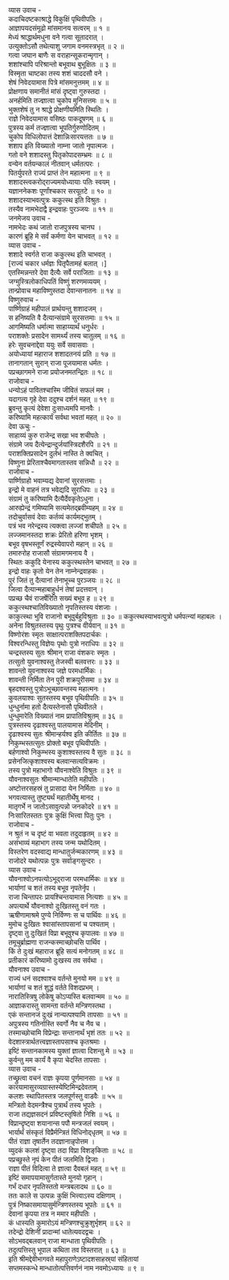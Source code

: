 व्यास उवाच -  
कदाचिदष्टकाश्राद्धे विकुक्षिं पृथिवीपतिः ।  
आज्ञापयदसंमूढो मांसमानय सत्वरम् ॥ १ ॥  
मेध्यं श्राद्धार्थमधुना वने गत्वा सूतादरात् ।  
उत्युक्तोऽसौ तथेत्याशु जगाम वनमस्त्रभृत् ॥ २ ॥  
गत्वा जघान बाणैः स वराहान्सूकरान्मृगान् ।  
शशांश्चापि परिश्रान्तो बभूवाथ बुभूक्षितः ॥ ३ ॥  
विस्मृता चाष्टका तस्य शशं चाददसौ वने ।  
शेषं निवेदयामास पित्रे मांसमनुत्तमम् ॥ ४ ॥  
प्रोक्षणाय समानीतं मांसं दृष्ट्वा गुरुस्तदा ।  
अनर्हमिति तज्ज्ञात्वा चुकोप मुनिसत्तमः ॥ ५ ॥  
भुक्तशेषं तु न श्राद्धे प्रोक्षणीयमिति स्थितिः ।  
राज्ञे निवेदयामास वसिष्ठः पाकदूषणम् ॥ ६ ॥  
पुत्रस्य कर्म तज्ज्ञात्वा भूपतिर्गुरुणोदितम् ।  
चुकोप विधिलोपात्तं देशान्निःसारयत्ततः ॥ ७ ॥  
शशाप इति विख्यातो नाम्ना जातो नृपात्मजः ।  
गतो वने शशादस्तु पितृकोपादसम्भ्रमः ॥ ८ ॥  
वन्येन वर्तयन्कालं नीतवान् धर्मतत्परः ।  
पितर्युपरते राज्यं प्राप्तं तेन महात्मना ॥ ९ ॥  
शशादस्त्वकरोद्‌राज्यमयोध्यायाः पतिः स्वयम् ।  
यज्ञाननेकशः पूर्णांश्चकार सरयूतटे ॥ १० ॥  
शशादस्याभवत्पुत्रः ककुत्स्थ इति विश्रुतः ।  
तस्यैव नामभेदाद्वै इन्द्रवाहः पुरञ्जयः ॥ ११ ॥  
जनमेजय उवाच -  
नामभेदः कथं जातो राजपुत्रस्य चानघ ।  
कारणं ब्रूहि मे सर्वं कर्मणा येन चाभवत् ॥ १२ ॥  
व्यास उवाच -  
शशादे स्वर्गते राजा ककुत्स्थ इति चाभवत् ।  
[राज्यं चकार धर्मज्ञः पितृपैतामहं बलात् ।]  
एतस्मिन्नन्तरे देवा दैत्यैः सर्वे पराजिताः ॥ १३ ॥  
जग्मुस्त्रिलोकाधिपतिं विष्णुं शरणमव्ययम् ।  
तान्प्रोवाच महाविष्णुस्तदा देवान्सनातनः ॥ १४ ॥  
विष्णुरुवाच -  
पार्ष्णिग्राहं महीपालं प्रार्थयन्तु शशादजम् ।  
स हनिष्यति वै दैत्यान्संग्रामे सुरसत्तमाः ॥ १५ ॥  
आगमिष्यति धर्मात्मा साहाय्यार्थं धनुर्धरः ।  
पराशक्तेः प्रसादेन सामर्थ्यं तस्य चातुलम् ॥ १६ ॥  
हरेः सुवचनाद्देवा ययुः सर्वे सवासवाः ।  
अयोध्यायां महाराज शशादतनयं प्रति ॥ १७ ॥  
तानागतान् सुरान् राजा पूजयामास धर्मतः ।  
पप्रच्छागमने राजा प्रयोजनमतन्द्रितः ॥ १८ ॥  
राजोवाच -  
धन्योऽहं पावितश्चास्मि जीवितं सफलं मम ।  
यदागत्य गृहे देवा ददुश्च दर्शनं महत् ॥ १९ ॥  
ब्रुवन्तु कृत्यं देवेशा दुःसाध्यमपि मानवैः ।  
करिष्यामि महत्कार्यं सर्वथा भवतां महत् ॥ २० ॥  
देवा ऊचुः -  
साहाय्यं कुरु राजेन्द्र सखा भव शचीपतेः ।  
संग्रामे जय दैत्येन्द्रान्दुर्जयांस्त्रिदशैरपि ॥ २१ ॥  
पराशक्तिप्रसादेन दुर्लभं नास्ति ते क्वचित् ।  
विष्णुना प्रेरिताश्चैवमागतास्तव सन्निधौ ॥ २२ ॥  
राजोवाच -  
पार्ष्णिग्राहो भवाम्यद्य देवानां सुरसत्तमाः ।  
इन्द्रो मे वाहनं तत्र भवेद्यदि सुराधिपः ॥ २३ ॥  
संग्रामं तु करिष्यामि दैत्यैर्देवकृतेऽधुना ।  
आरुह्येन्द्रं गमिष्यामि सत्यमेतद्‌ब्रवीम्यहम् ॥ २४ ॥  
तदोचुर्वासवं देवाः कर्तव्यं कार्यमद्‌भुतम् ।  
पत्रं भव नरेन्द्रस्य त्यक्त्वा लज्जां शचीपते ॥ २५ ॥  
लज्जमानस्तदा शक्रः प्रेरितो हरिणा भृशम् ।  
बभूव वृषभस्तूर्णं रुद्रस्येवापरो महान् ॥ २६ ॥  
तमारुरोह राजासौ संग्रामगमनाय वै ।  
स्थितः ककुदि येनास्य ककुत्स्थस्तेन चाभवत् ॥ २७ ॥  
इन्द्रो वाहः कृतो येन तेन नाम्नेन्द्रवाहकः ।  
पुरं जितं तु दैत्यानां तेनाभूच्च पुरञ्जयः ॥ २८ ॥  
जित्वा दैत्यान्महाबाहुर्धनं तेषां प्रदत्तवान् ।  
पप्रच्छ चैवं राजर्षेरिति सख्यं बभूव ह ॥ २९ ॥  
ककुत्स्थश्चातिविख्यातो नृपतिस्तस्य वंशजाः ।  
काकुत्स्था भुवि राजानो बभूवुर्बहुविश्रुताः ॥ ३० ॥
ककुत्स्थस्याभवत्पुत्रो धर्मपत्न्यां महाबलः ।  
अनेना विश्रुतस्तस्य पृथुः पुत्रश्च वीर्यवान् ॥ ३१ ॥  
विष्णोरंशः स्मृतः साक्षात्पराशक्तिपदार्चकः ।  
विश्वरन्धिस्तु विज्ञेयः पृथोः पुत्रो नराधिपः ॥ ३२ ॥  
चन्द्रस्तस्य सुतः श्रीमान् राजा वंशकरः स्मृतः ।  
तत्सुतो युवनाश्वस्तु तेजस्वी बलवत्तरः ॥ ३३ ॥  
शावन्तो युवनाश्वस्य जज्ञे परमधार्मिकः ।  
शावन्ती निर्मिता तेन पुरी शक्रपुरीसमा ॥ ३४ ॥  
बृहदश्वस्तु पुत्रोऽभूच्छावन्तस्य महात्मनः ।  
कुवलयाश्वः सुतस्तस्य बभूव पृथिवीपतिः ॥ ३५ ॥  
धुन्धुर्नामा हतो दैत्यस्तेनासौ पृथिवीतले ।  
धुन्धुमारेति विख्यातं नाम प्रापातिविश्रुतम् ॥ ३६ ॥  
पुत्रस्तस्य दृढाश्वस्तु पालयामास मेदिनीम् ।  
दृढाश्वस्य सुतः श्रीमान्हर्यश्व इति कीर्तितः ॥ ३७ ॥  
निकुम्भस्तत्सुतः प्रोक्तो बभूव पृथिवीपतिः ।  
बर्हणाश्वो निकुम्भस्य कुशाश्वस्तस्य वै सुतः ॥ ३८ ॥  
प्रसेनजित्कृशाश्वस्य बलवान्सत्यविक्रमः ।  
तस्य पुत्रो महाभागो यौवनाश्वेति विश्रुतः ॥ ३९ ॥  
यौवनाश्वसुतः श्रीमान्मान्धातेति महीपतिः ।  
अष्टोत्तरसहस्रं तु प्रासादा येन निर्मिताः ॥ ४० ॥  
भगवत्यास्तु तुष्ट्यर्थं महातीर्थेषु मानद ।  
मातृगर्भे न जातोऽसावुत्पन्नो जनकोदरे ॥ ४१ ॥  
निःसारितस्ततः पुत्रः कुक्षिं भित्त्वा पितुः पुनः ।  
राजोवाच -  
न श्रुतं न च दृष्टं वा भवता तदुदाहृतम् ॥ ४२ ॥  
असंभाव्यं महाभाग तस्य जन्म यथोदितम् ।  
विस्तरेण वदस्वाद्य मान्धातुर्जन्मकारणम् ॥ ४३ ॥  
राजोदरे यथोत्पन्नः पुत्रः सर्वाङ्गसुन्दरः ।  
व्यास उवाच -  
यौवनाश्वोऽनपत्योऽभूद्‌राजा परमधार्मिकः ॥ ४४ ॥  
भार्याणां च शतं तस्य बभूव नृपतेर्नृप ।  
राजा चिन्तापरः प्रायश्चिन्तयामास नित्यशः ॥ ४५ ॥  
अपत्यार्थे यौवनाश्वो दुःखितस्तु वनं गतः ।  
ऋषीणामाश्रमे पुण्ये निर्विण्णः स च पार्थिवः ॥ ४६ ॥  
मुमोच दुःखितः श्वासांस्तापसानां च पश्यताम् ।  
दृष्ट्वा तु दुःखितं विप्रा बभूवुश्च कृपालवः ॥ ४७ ॥  
तमूचुर्ब्राह्मणा राजन्कस्माच्छोचसि पार्थिव ।  
किं ते दुःखं महाराज ब्रूहि सत्यं मनोगतम् ॥ ४८ ॥  
प्रतीकारं करिष्यामो दुःखस्य तव सर्वथा ।  
यौवनाश्व उवाच -  
राज्यं धनं सदश्वाश्च वर्तन्ते मुनयो मम ॥ ४९ ॥  
भार्याणां च शतं शुद्धं वर्तते विशदप्रभम् ।  
नारातिस्त्रिषु लोकेषु कोऽप्यस्ति बलवान्मम ॥ ५० ॥  
आज्ञाकरास्तु सामन्ता वर्तन्ते मन्त्रिणस्तथा ।  
एकं सन्तानजं दुःखं नान्यत्पश्यामि तापसाः ॥ ५१ ॥  
अपुत्रस्य गतिर्नास्ति स्वर्गो नैव च नैव च ।  
तस्माच्छोचामि विप्रेन्द्राः सन्तानार्थं भृशं ततः ॥ ५२ ॥  
वेदशास्त्रार्थतत्त्वज्ञास्तापसाश्च कृतश्रमाः ।  
इष्टिं सन्तानकामस्य युक्तां ज्ञात्वा दिशन्तु मे ॥ ५३ ॥  
कुर्वन्तु मम कार्यं वै कृपा चेदस्ति तापसाः ।  
व्यास उवाच -  
तच्छ्रुत्वा वचनं राज्ञः कृपया पूर्णमानसाः ॥ ५४ ॥  
कारयामासुरव्यग्रास्तस्येष्टिमिन्द्रदेवताम् ।  
कलशः स्थापितस्तत्र जलपूर्णस्तु वाडवैः ॥ ५५ ॥  
मन्त्रितो वेदमन्त्रैश्च पुत्रार्थं तस्य भूपतेः ।  
राजा तद्यज्ञसदनं प्रविष्टस्तृषितो निशि ॥ ५६ ॥  
विप्रान्दृष्ट्वा शयानान्स पपौ मन्त्रजलं स्वयम् ।  
भार्यार्थं संस्कृतं विप्रैर्मन्त्रितं विधिनोद्‌धृतम् ॥ ५७ ॥  
पीतं राज्ञा तृषार्तेन तदज्ञानान्नृपोत्तम ।  
व्युदकं कलशं दृष्ट्वा तदा विप्रा विशङ्‌किताः ॥ ५८ ॥  
पप्रच्छुस्ते नृपं केन पीतं जलमिति द्विजाः ।  
राज्ञा पीतं विदित्वा ते ज्ञात्वा दैवबलं महत् ॥ ५९ ॥  
इष्टिं समापयामासुर्गतास्ते मुनयो गृहान् ।  
गर्भं दधार नृपतिस्ततो मन्त्रबलादथ ॥ ६० ॥  
ततः काले स उत्पन्नः कुक्षिं भित्त्वाऽस्य दक्षिणाम् ।  
पुत्रं निष्कासमायासुर्मन्त्रिणस्तस्य भूपतेः ॥ ६१ ॥  
देवानां कृपया तत्र न ममार महीपतिः ।  
कं धास्यति कुमारोऽयं मन्त्रिणश्चुक्रुशुर्भृशम् ॥ ६२ ॥  
तदेन्द्रो देशिनीं प्रादान्मां धातेत्यवदद्वचः ।  
सोऽभवद्‌बलवान् राजा मान्धाता पृथिवीपतिः ।  
तदुत्पत्तिस्तु भूपाल कथिता तव विस्तरात् ॥ ६३ ॥  
इति श्रीमद्देवीभागवते महापुराणेऽष्टादशसाहस्र्यां संहितायां  
सप्तमस्कन्धे मान्धातोत्पत्तिवर्णनं नाम नवमोऽध्यायः ॥ ९ ॥
